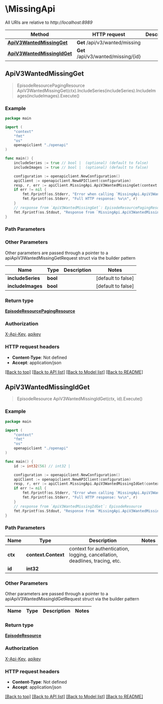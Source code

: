 # \MissingApi

All URIs are relative to *http://localhost:8989*

Method | HTTP request | Description
------------- | ------------- | -------------
[**ApiV3WantedMissingGet**](MissingApi.md#ApiV3WantedMissingGet) | **Get** /api/v3/wanted/missing | 
[**ApiV3WantedMissingIdGet**](MissingApi.md#ApiV3WantedMissingIdGet) | **Get** /api/v3/wanted/missing/{id} | 



## ApiV3WantedMissingGet

> EpisodeResourcePagingResource ApiV3WantedMissingGet(ctx).IncludeSeries(includeSeries).IncludeImages(includeImages).Execute()



### Example

```go
package main

import (
    "context"
    "fmt"
    "os"
    openapiclient "./openapi"
)

func main() {
    includeSeries := true // bool |  (optional) (default to false)
    includeImages := true // bool |  (optional) (default to false)

    configuration := openapiclient.NewConfiguration()
    apiClient := openapiclient.NewAPIClient(configuration)
    resp, r, err := apiClient.MissingApi.ApiV3WantedMissingGet(context.Background()).IncludeSeries(includeSeries).IncludeImages(includeImages).Execute()
    if err != nil {
        fmt.Fprintf(os.Stderr, "Error when calling `MissingApi.ApiV3WantedMissingGet``: %v\n", err)
        fmt.Fprintf(os.Stderr, "Full HTTP response: %v\n", r)
    }
    // response from `ApiV3WantedMissingGet`: EpisodeResourcePagingResource
    fmt.Fprintf(os.Stdout, "Response from `MissingApi.ApiV3WantedMissingGet`: %v\n", resp)
}
```

### Path Parameters



### Other Parameters

Other parameters are passed through a pointer to a apiApiV3WantedMissingGetRequest struct via the builder pattern


Name | Type | Description  | Notes
------------- | ------------- | ------------- | -------------
 **includeSeries** | **bool** |  | [default to false]
 **includeImages** | **bool** |  | [default to false]

### Return type

[**EpisodeResourcePagingResource**](EpisodeResourcePagingResource.md)

### Authorization

[X-Api-Key](../README.md#X-Api-Key), [apikey](../README.md#apikey)

### HTTP request headers

- **Content-Type**: Not defined
- **Accept**: application/json

[[Back to top]](#) [[Back to API list]](../README.md#documentation-for-api-endpoints)
[[Back to Model list]](../README.md#documentation-for-models)
[[Back to README]](../README.md)


## ApiV3WantedMissingIdGet

> EpisodeResource ApiV3WantedMissingIdGet(ctx, id).Execute()



### Example

```go
package main

import (
    "context"
    "fmt"
    "os"
    openapiclient "./openapi"
)

func main() {
    id := int32(56) // int32 | 

    configuration := openapiclient.NewConfiguration()
    apiClient := openapiclient.NewAPIClient(configuration)
    resp, r, err := apiClient.MissingApi.ApiV3WantedMissingIdGet(context.Background(), id).Execute()
    if err != nil {
        fmt.Fprintf(os.Stderr, "Error when calling `MissingApi.ApiV3WantedMissingIdGet``: %v\n", err)
        fmt.Fprintf(os.Stderr, "Full HTTP response: %v\n", r)
    }
    // response from `ApiV3WantedMissingIdGet`: EpisodeResource
    fmt.Fprintf(os.Stdout, "Response from `MissingApi.ApiV3WantedMissingIdGet`: %v\n", resp)
}
```

### Path Parameters


Name | Type | Description  | Notes
------------- | ------------- | ------------- | -------------
**ctx** | **context.Context** | context for authentication, logging, cancellation, deadlines, tracing, etc.
**id** | **int32** |  | 

### Other Parameters

Other parameters are passed through a pointer to a apiApiV3WantedMissingIdGetRequest struct via the builder pattern


Name | Type | Description  | Notes
------------- | ------------- | ------------- | -------------


### Return type

[**EpisodeResource**](EpisodeResource.md)

### Authorization

[X-Api-Key](../README.md#X-Api-Key), [apikey](../README.md#apikey)

### HTTP request headers

- **Content-Type**: Not defined
- **Accept**: application/json

[[Back to top]](#) [[Back to API list]](../README.md#documentation-for-api-endpoints)
[[Back to Model list]](../README.md#documentation-for-models)
[[Back to README]](../README.md)


